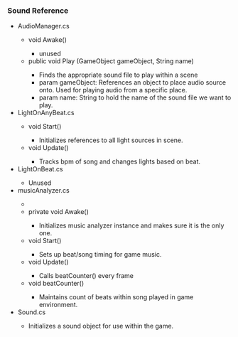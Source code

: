 <h3>Sound Reference</h3>
<ul>
    <li>AudioManager.cs</li>
        <ul>
            <li>void Awake()</li>
                <ul>
                    <li>unused</li>
                </ul>
            <li>public void Play (GameObject gameObject, String name)</li>
                <ul>
                    <li>Finds the appropriate sound file to play within a scene</li>
                    <li>param gameObject: References an object to place audio source onto. Used for playing audio from a specific place.</li>
                    <li>param name: String to hold the name of the sound file we want to play.</li>
                </ul>
        </ul>
    <li>LightOnAnyBeat.cs</li>
        <ul>
            <li>void Start()</li>
                <ul>
                    <li>Initializes references to all light sources in scene.</li>
                </ul>
            <li>void Update()</li>
                <ul>
                    <li>Tracks bpm of song and changes lights based on beat.</li>
                </ul>
        </ul>
    <li>LightOnBeat.cs</li>
        <ul>
            <li>Unused</li>
        </ul>
    <li>musicAnalyzer.cs</li>
        <ul>
            <li>
            <li>private void Awake()</li>
                <ul>
                    <li>Initializes music analyzer instance and makes sure it is the only one.</li>
                </ul>
            <li>void Start()</li>
                <ul>
                    <li>Sets up beat/song timing for game music.</li>
                </ul>
            <li>void Update()</li>
                <ul>
                    <li>Calls beatCounter() every frame</li>
                </ul>
            <li>void beatCounter()</li>
                <ul>
                    <li>Maintains count of beats within song played in game environment.</li>
                </ul>
        </ul>
    <li>Sound.cs</li>
        <ul>
            <li>Initializes a sound object for use within the game.</li>
        </ul>
</ul>